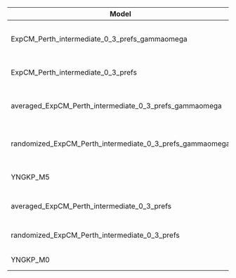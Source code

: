 | Model                                                    | deltaAIC | LogLikelihood | nParams | ParamValues                                              |
|----------------------------------------------------------|----------|---------------|---------|----------------------------------------------------------|
| ExpCM_Perth_intermediate_0_3_prefs_gammaomega            | 0.00     | -35841.46     | 7       | alpha_omega=1.17, beta=1.43, beta_omega=9.98, kappa=3.88 |
| ExpCM_Perth_intermediate_0_3_prefs                       | 765.10   | -36225.01     | 6       | beta=1.58, kappa=3.62, omega=0.11                        |
| averaged_ExpCM_Perth_intermediate_0_3_prefs_gammaomega   | 2233.74  | -36958.33     | 7       | alpha_omega=0.54, beta=1.96, beta_omega=5.67, kappa=3.84 |
| randomized_ExpCM_Perth_intermediate_0_3_prefs_gammaomega | 2443.84  | -37063.38     | 7       | alpha_omega=0.57, beta=0.04, beta_omega=6.37, kappa=3.86 |
| YNGKP_M5                                                 | 2864.06  | -37268.49     | 12      | alpha_omega=0.60, beta_omega=7.52, kappa=3.45            |
| averaged_ExpCM_Perth_intermediate_0_3_prefs              | 4627.02  | -38155.97     | 6       | beta=0.76, kappa=3.37, omega=0.07                        |
| randomized_ExpCM_Perth_intermediate_0_3_prefs            | 4659.24  | -38172.08     | 6       | beta=0.00, kappa=3.41, omega=0.07                        |
| YNGKP_M0                                                 | 4911.00  | -38292.96     | 11      | kappa=3.06, omega=0.06                                   |
